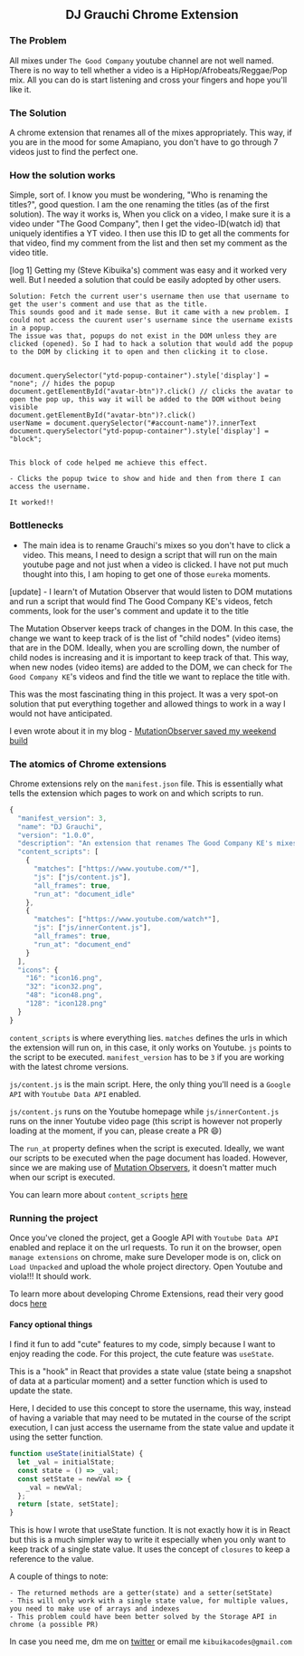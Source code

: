 <h2 align="center">DJ Grauchi Chrome Extension</h2>

### The Problem
All mixes under ```The Good Company``` youtube channel are not well named. There is no way to tell whether a video is a HipHop/Afrobeats/Reggae/Pop mix. All you can do is start listening and cross your fingers and hope you'll like it.


### The Solution
A chrome extension that renames all of the mixes appropriately. This way, if you are in the mood for some Amapiano, you don't have to go through 7 videos just to find the perfect one.

### How the solution works
Simple, sort of. I know you must be wondering, "Who is renaming the titles?", good question. I am the one renaming the titles (as of the first solution). The way it works is, When you click on a video, I make sure it is a video under "The Good Company", then I get the video-ID(watch id) that uniquely identifies a YT video. I then use this ID to get all the comments for that video, find my comment from the list and then set my comment as the video title.

[log 1] Getting my (Steve Kibuika's) comment was easy and it worked very well. But I needed a solution that could be easily adopted by other users.

    Solution: Fetch the current user's username then use that username to get the user's comment and use that as the title.
    This sounds good and it made sense. But it came with a new problem. I could not access the cuurent user's username since the username exists in a popup. 
    The issue was that, popups do not exist in the DOM unless they are clicked (opened). So I had to hack a solution that would add the popup to the DOM by clicking it to open and then clicking it to close.

    
    document.querySelector("ytd-popup-container").style['display'] = "none"; // hides the popup
    document.getElementById("avatar-btn")?.click() // clicks the avatar to open the pop up, this way it will be added to the DOM without being visible
    document.getElementById("avatar-btn")?.click()
    userName = document.querySelector("#account-name")?.innerText
    document.querySelector("ytd-popup-container").style['display'] = "block";
    

    This block of code helped me achieve this effect.

    - Clicks the popup twice to show and hide and then from there I can access the username.

    It worked!!

### Bottlenecks

 - The main idea is to rename Grauchi's mixes so you don't have to click a video. This means, I need to design a script that will run on the main youtube page and not just when a video is clicked. I have not put much thought into this, I am hoping to get one of those ```eureka``` moments. 
 
 [update] - I learn't of Mutation Observer that would listen to DOM mutations and run a script that would find The Good Company KE's videos, fetch comments, look for the user's comment and update it to the title

The Mutation Observer keeps track of changes in the DOM. In this case, the change we want to keep track of is the list of "child nodes" (video items) that are in the DOM. Ideally, when you are scrolling down, the number of child nodes is increasing and it is important to keep track of that. This way, when new nodes (video items) are added to the DOM, we can check for ```The Good Company KE```'s videos and find the title we want to replace the title with.

This was the most fascinating thing in this project. It was a very spot-on solution that put everything together and allowed things to work in a way I would not have anticipated. 

I even wrote about it in my blog - [MutationObserver saved my weekend build](https://kibuika.com/posts/Mutation-Observer)



### The atomics of Chrome extensions
Chrome extensions rely on the ```manifest.json``` file. This is essentially what tells the extension which pages to work on and which scripts to run.
```js
{
  "manifest_version": 3,
  "name": "DJ Grauchi",
  "version": "1.0.0",
  "description": "An extension that renames The Good Company KE's mixes according to the comments you add to the videos.",
  "content_scripts": [
    {
      "matches": ["https://www.youtube.com/*"],
      "js": ["js/content.js"],
      "all_frames": true,
      "run_at": "document_idle"
    },
    {
      "matches": ["https://www.youtube.com/watch*"],
      "js": ["js/innerContent.js"],
      "all_frames": true,
      "run_at": "document_end"
    }
  ],
  "icons": {
    "16": "icon16.png",
    "32": "icon32.png",
    "48": "icon48.png",
    "128": "icon128.png"
  }
}
```
```content_scripts``` is where everything lies. ```matches``` defines the urls in which the extension will run on, in this case, it only works on Youtube. ```js``` points to the script to be executed. ```manifest_version``` has to be ```3``` if you are working with the latest chrome versions.


```js/content.js``` is the main script. Here, the only thing you'll need is a ```Google API``` with ```Youtube Data API``` enabled.

```js/content.js``` runs on the Youtube homepage while ```js/innerContent.js``` runs on the inner Youtube video page (this script is however not properly loading at the moment, if you can, please create a PR 😄)

The ```run_at``` property defines when the script is executed. Ideally, we want our scripts to be executed when the page document has loaded. However, since we are making use of [Mutation Observers](https://developer.mozilla.org/en-US/docs/Web/API/MutationObserver), it doesn't matter much when our script is executed.

You can learn more about ```content_scripts``` [here](https://developer.chrome.com/docs/extensions/mv3/content_scripts/)

### Running the project

Once you've cloned the project, get a Google API with ```Youtube Data API``` enabled and replace it on the url requests. To run it on the browser, open ```manage extensions``` on chrome, make sure Developer mode is on, click on ```Load Unpacked``` and upload the whole project directory. Open Youtube and viola!!! It should work.


To learn more about developing Chrome Extensions, read their very good docs [here](https://developer.chrome.com/docs/extensions/mv3/)


#### Fancy optional things

I find it fun to add "cute" features to my code, simply because I want to enjoy reading the code.
For this project, the cute feature was ```useState```.

This is a "hook" in React that provides a state value (state being a snapshot of data at a particular moment) and a setter function which is used to update the state.

Here, I decided to use this concept to store the username, this way, instead of having a variable that may need to be mutated in the course of the script execution, I can just access the username from the state value and update it using the setter function.

```js
function useState(initialState) {
  let _val = initialState;
  const state = () => _val;
  const setState = newVal => {
    _val = newVal;
  };
  return [state, setState];
}
```

This is how I wrote that useState function. It is not exactly how it is in React but this is a much simpler way to write it especially when you only want to keep track of a single state value. It uses the concept of ```closures``` to keep a reference to the value.

A couple of things to note:

    - The returned methods are a getter(state) and a setter(setState)
    - This will only work with a single state value, for multiple values, you need to make use of arrays and indexes 
    - This problem could have been better solved by the Storage API in chrome (a possible PR) 




In case you need me, dm me on [twitter](https://twitter.com/the_kibuika) or email me ```kibuikacodes@gmail.com```